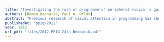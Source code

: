 ```yaml
---
title: "Investigating the role of programmers’ peripheral vision: a gaze-contingent tool and an experiment proposal"
authors: [Roman Bednarik, Paul A. Orlov]
abstract: "Previous research of visual attention in programming has shown differences in how expert and novice programmers attend to the available information. What has not been yet sufficiently investigated is the degree with which the information is sampled by the peripheral vision during programming. Such issues have been investigated by a contingent-window paradigm in other domains and we have thus developed a tool allowing such studies in programming. In this paper, we introduce the tool and a proposal for an experiment we plan to conduct."
publishedAt: "ppig-2012"
year: 2012
url_pdf: "files/2012-PPIG-24th-Bednarik.pdf"
---
```

